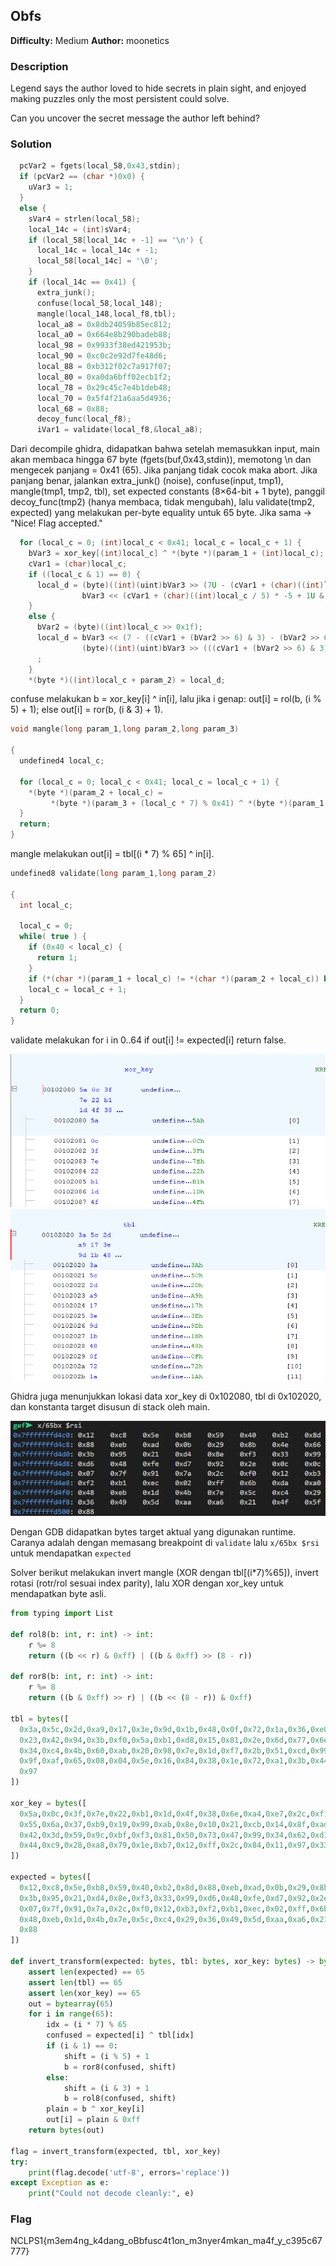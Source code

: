 ## Obfs
**Difficulty:** Medium
**Author:** moonetics

### Description
Legend says the author loved to hide secrets in plain sight, and enjoyed making puzzles only the most persistent could solve.

Can you uncover the secret message the author left behind?

### Solution
```c
  pcVar2 = fgets(local_58,0x43,stdin);
  if (pcVar2 == (char *)0x0) {
    uVar3 = 1;
  }
  else {
    sVar4 = strlen(local_58);
    local_14c = (int)sVar4;
    if (local_58[local_14c + -1] == '\n') {
      local_14c = local_14c + -1;
      local_58[local_14c] = '\0';
    }
    if (local_14c == 0x41) {
      extra_junk();
      confuse(local_58,local_148);
      mangle(local_148,local_f8,tbl);
      local_a8 = 0x8db24059b85ec812;
      local_a0 = 0x664e8b290badeb88;
      local_98 = 0x9933f38ed421953b;
      local_90 = 0xc0c2e92d7fe48d6;
      local_88 = 0xb312f02c7a917f07;
      local_80 = 0xa0da6bff02ecb1f2;
      local_78 = 0x29c45c7e4b1deb48;
      local_70 = 0x5f4f21a6aa5d4936;
      local_68 = 0x88;
      decoy_func(local_f8);
      iVar1 = validate(local_f8,&local_a8);
```

Dari decompile ghidra, didapatkan bahwa setelah memasukkan input, main akan membaca hingga 67 byte (fgets(buf,0x43,stdin)), memotong \n dan mengecek panjang = 0x41 (65). Jika panjang tidak cocok maka abort. Jika panjang benar, jalankan extra_junk() (noise), confuse(input, tmp1), mangle(tmp1, tmp2, tbl), set expected constants (8×64-bit + 1 byte), panggil decoy_func(tmp2) (hanya membaca, tidak mengubah), lalu validate(tmp2, expected) yang melakukan per-byte equality untuk 65 byte. Jika sama → "Nice! Flag accepted."

```c
  for (local_c = 0; (int)local_c < 0x41; local_c = local_c + 1) {
    bVar3 = xor_key[(int)local_c] ^ *(byte *)(param_1 + (int)local_c);
    cVar1 = (char)local_c;
    if ((local_c & 1) == 0) {
      local_d = (byte)((int)(uint)bVar3 >> (7U - (cVar1 + (char)((int)local_c / 5) * -5) & 0x1f)) |
                bVar3 << (cVar1 + (char)((int)local_c / 5) * -5 + 1U & 0x1f);
    }
    else {
      bVar2 = (byte)((int)local_c >> 0x1f);
      local_d = bVar3 << (7 - ((cVar1 + (bVar2 >> 6) & 3) - (bVar2 >> 6)) & 0x1f) |
                (byte)((int)(uint)bVar3 >> (((cVar1 + (bVar2 >> 6) & 3) - (bVar2 >> 6)) + 1 & 0x1f ))
      ;
    }
    *(byte *)((int)local_c + param_2) = local_d;
```

confuse melakukan b = xor_key[i] ^ in[i], lalu jika i genap: out[i] = rol(b, (i % 5) + 1); else out[i] = ror(b, (i & 3) + 1).

```c
void mangle(long param_1,long param_2,long param_3)

{
  undefined4 local_c;
  
  for (local_c = 0; local_c < 0x41; local_c = local_c + 1) {
    *(byte *)(param_2 + local_c) =
         *(byte *)(param_3 + (local_c * 7) % 0x41) ^ *(byte *)(param_1 + local_c);
  }
  return;
}
```

mangle melakukan out[i] = tbl[(i * 7) % 65] ^ in[i].

```c
undefined8 validate(long param_1,long param_2)

{
  int local_c;
  
  local_c = 0;
  while( true ) {
    if (0x40 < local_c) {
      return 1;
    }
    if (*(char *)(param_1 + local_c) != *(char *)(param_2 + local_c)) break;
    local_c = local_c + 1;
  }
  return 0;
}
```

validate melakukan for i in 0..64 if out[i] != expected[i] return false.

![alt text](image-1.png)
![alt text](image.png)

Ghidra juga menunjukkan lokasi data xor_key di 0x102080, tbl di 0x102020, dan konstanta target disusun di stack oleh main.

![alt text](image-2.png)

Dengan GDB didapatkan bytes target aktual yang digunakan runtime. Caranya adalah dengan memasang breakpoint di `validate` lalu `x/65bx $rsi` untuk mendapatkan `expected`

Solver berikut melakukan invert mangle (XOR dengan tbl[(i*7)%65]), invert rotasi (rotr/rol sesuai index parity), lalu XOR dengan xor_key untuk mendapatkan byte asli.

```python
from typing import List

def rol8(b: int, r: int) -> int:
    r %= 8
    return ((b << r) & 0xff) | ((b & 0xff) >> (8 - r))

def ror8(b: int, r: int) -> int:
    r %= 8
    return ((b & 0xff) >> r) | ((b << (8 - r)) & 0xff)

tbl = bytes([
  0x3a,0x5c,0x2d,0xa9,0x17,0x3e,0x9d,0x1b,0x48,0x0f,0x72,0x1a,0x36,0xe0,0xc5,0x7f,
  0x23,0x42,0x94,0x3b,0xf0,0x5a,0xb1,0xd8,0x15,0x81,0x2e,0x6d,0x77,0x6e,0xe7,0x55,
  0x34,0xc4,0x4b,0x60,0xab,0x20,0x98,0x7e,0x1d,0xf7,0x2b,0x51,0xcd,0x99,0x0c,0xbe,
  0x9f,0xaf,0x65,0x08,0x04,0x5e,0x16,0x84,0x38,0x1e,0x72,0xa1,0x3b,0x44,0x56,0x29,
  0x97
])

xor_key = bytes([
  0x5a,0x0c,0x3f,0x7e,0x22,0xb1,0x1d,0x4f,0x38,0x6e,0xa4,0xe7,0x2c,0xf1,0x0b,0xdc,
  0x55,0x6a,0x37,0xb9,0x19,0x99,0xab,0x8e,0x10,0x21,0xcb,0x14,0x8f,0xad,0xcd,0xea,
  0x42,0x3d,0x59,0x9c,0xbf,0xf3,0x81,0x50,0x73,0x47,0x99,0x34,0x62,0xd1,0x7c,0x16,
  0x44,0xc9,0x28,0xa8,0x79,0x1e,0xb7,0x12,0xff,0x2c,0x84,0x11,0x97,0x33,0x67,0x42,0xaa
])

expected = bytes([
  0x12,0xc8,0x5e,0xb8,0x59,0x40,0xb2,0x8d,0x88,0xeb,0xad,0x0b,0x29,0x8b,0x4e,0x66,
  0x3b,0x95,0x21,0xd4,0x8e,0xf3,0x33,0x99,0xd6,0x48,0xfe,0xd7,0x92,0x2e,0x0c,0x0c,
  0x07,0x7f,0x91,0x7a,0x2c,0xf0,0x12,0xb3,0xf2,0xb1,0xec,0x02,0xff,0x6b,0xda,0xa0,
  0x48,0xeb,0x1d,0x4b,0x7e,0x5c,0xc4,0x29,0x36,0x49,0x5d,0xaa,0xa6,0x21,0x4f,0x5f,
  0x88
])

def invert_transform(expected: bytes, tbl: bytes, xor_key: bytes) -> bytes:
    assert len(expected) == 65
    assert len(tbl) == 65
    assert len(xor_key) == 65
    out = bytearray(65)
    for i in range(65):
        idx = (i * 7) % 65
        confused = expected[i] ^ tbl[idx]
        if (i & 1) == 0:
            shift = (i % 5) + 1
            b = ror8(confused, shift)
        else:
            shift = (i & 3) + 1
            b = rol8(confused, shift)
        plain = b ^ xor_key[i]
        out[i] = plain & 0xff
    return bytes(out)

flag = invert_transform(expected, tbl, xor_key)
try:
    print(flag.decode('utf-8', errors='replace'))
except Exception as e:
    print("Could not decode cleanly:", e)
```

### Flag
NCLPS1{m3em4ng_k4dang_oBbfusc4t1on_m3nyer4mkan_ma4f_y_c395c67777}

